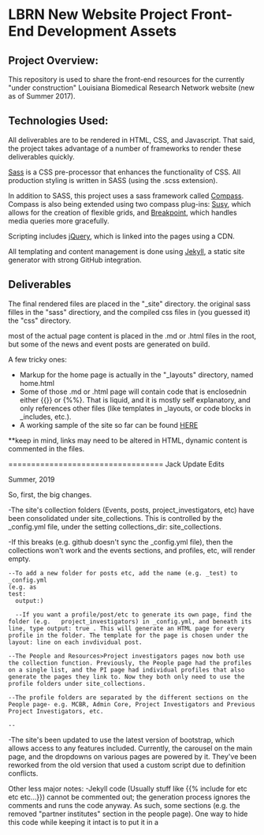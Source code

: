 <h1>LBRN New Website Project Front-End Development Assets</h1>
<h2>Project Overview:</h2>
<p>This repository is used to share the front-end resources for the currently "under construction" Louisiana Biomedical Research Network website (new as of Summer 2017).</p>

<h2>Technologies Used:</h2>
<p>All deliverables are to be rendered in HTML, CSS, and Javascript. That said, the project takes advantage of a number of frameworks to render these deliverables quickly.
</p><p>
<a href="http://sass-lang.com">Sass</a> is a CSS pre-processor that enhances the functionality of CSS. All production styling is written in SASS (using the .scss extension).
</p><p>
In addition to SASS, this project uses a sass framework called <a href="http://compass-style.org">Compass</a>. Compass is also being extended using two compass plug-ins: <a href="http://susy.oddbird.net">Susy</a>, which allows for the creation of flexible grids, and <a href="http://breakpoint-sass.com">Breakpoint</a>, which handles media queries more gracefully.
</p><p>
Scripting includes <a href="https://jquery.com">jQuery</a>, which is linked into the pages using a CDN.
</p>
<p>All templating and content management is done using <a href="https://jekyllrb.com">Jekyll</a>, a static site generator with strong GitHub integration.</p>
<h2>Deliverables</h2>
<p>The final rendered files are placed in the "_site" directory. the original sass filles in the "sass" directiory, and the compiled css files in (you guessed it) the "css" directory.</p>
<p>most of the actual page content is placed in the .md or .html files in the root, but some of the news and event posts are generated on build.</p>
<p>A few tricky ones:</p>
<ul>
  <li>Markup for the home page is actually in the "_layouts" directory, named home.html</li>
  <li>Some of those .md or .html page will contain code that is enclosednin either {{}} or {%%}. That is liquid, and it is mostly self explanatory, and only references other files (like templates in _layouts, or code blocks in _includes, etc.).</li>
  <li>A working sample of the site so far can be found <a href="https://mjtheriot4.github.io/new-jekyll-lbrn/">HERE</a></li>
  </ul>



**keep in mind, links may need to be altered in HTML, dynamic content is commented in the files.

==================================
Jack Update Edits

Summer, 2019

So, first, the big changes.

-The site's collection folders (Events, posts, project_investigators, etc) have been consolidated under site_collections. This is controlled by the _config.yml file, under the setting collections_dir: site_collections.

-If this breaks (e.g. github doesn't sync the _config.yml file), then the collections won't work and the events sections, and profiles, etc, will render empty.

    --To add a new folder for posts etc, add the name (e.g. _test) to _config.yml
    (e.g. as
    test:
      output:)

      --If you want a profile/post/etc to generate its own page, find the folder (e.g.   project_investigators) in _config.yml, and beneath its line, type output: true . This will generate an HTML page for every profile in the folder. The template for the page is chosen under the layout: line on each invdividual post.

    --The People and Resources>Project investigators pages now both use the collection function. Previously, the People page had the profiles on a single list, and the PI page had individual profiles that also generate the pages they link to. Now they both only need to use the profile folders under site_collections.

    --The profile folders are separated by the different sections on the People page- e.g. MCBR, Admin Core, Project Investigators and Previous Project Investigators, etc.

    --

-The site's been updated to use the latest version of bootstrap, which allows access to any features included. Currently, the carousel on the main page, and the dropdowns on various pages are powered by it. They've been reworked from the old version that used a custom script due to definition conflicts.

Other less major notes:
-Jekyll code (Usually stuff like {{% include for etc etc etc...}}) cannot be commented out; the generation process ignores the comments and runs the code anyway. As such, some sections (e.g. the removed "partner institutes" section in the people page). One way to hide this code while keeping it intact is to put it in a <div style="Display: none;"> to make it not render.

-The  dropdown menus for navigation at the top of each page are coded as a mobile version and a separate non-mobile version. The mobile version only renders at a small enough size, and vice-versa. This is controlled by the min-width section they're put in- the mobile version has a display:none attributefor resolutions past the intended size; while the none-mobile version has a display: none attribute below the intended size.

-A lot of the styles on the sites are controlled by inheriting them to minimize the amount of classes required. E.g., if a section's classed as "testsection", and the h1 content has unique styles, it's most likely under "testsection h1" in the css. Some pages have a tag that controls most of the styling on the page, but to over-ride that, you can either use more specific tags- such as adding a class for an individual post- or putting the class directly on the h1.

-For accessibility, some sections of the site- e.g. the jekyll-generated People page- triggers accessibility warnings if the template simply has the the same alt text for each one. The fix I found is making it more specific and including the title tag, e.g. "{{pi.author}}'s profile picture.". This is specific enough that it isn't redundant in regards to the name listed elsewhere, as well as not being identical for each profie photo.


-The sidebars on pages like the People page use modified versions of the same code- usually with a unique ID (#lbrnEventSidebar2 for example) with unique code based on what page they're used on.


Home Page:

-The twitter timeline on the main page is their embed code, and some of the features are documented here: https://developer.twitter.com/en/docs/twitter-for-websites/timelines/overview.html


People Page:

-For the People profile's pages, the html pages are generated and use the layout in the layout: category on the page.  There are two layouts used for these pages:
  --pipage , for profiles from the previous iteration of this site. They only have the title and abstract.
  --Pidatapage , for profiles with more extensive info. The older version of the site from the mid-2000s has a data file which contains info such as mentors, etc. In the future all profiles will use this.

  -News articles have categories to split them between News and featured. The PI page also includes a similar category:

  -Combined the current/previous PI folders into one folder; and all profiles have an active: true or false tag

-Note that current, the pidatapage uses data from data/pis.yml. It matches the name from the profile which is used to generate the page to the name on the data file.

-Updated Project investigator page with the same true/false code, set to True
The Current/previous PI sections all have a block of code now, which contains       {% if (variable).active == true %}  which controls which group it displays, followed by some nested loops that put every 2 profiles in a div for display purposes. Updating which section is shown should be as simple as changing true/false

-The titles on the people page that toggle section visibility are controlled via a combo of javascript and css. The javascript is partially old code adapted to the new site, including using bootstrap. Clicking on the title hides the section containing the profiles associated with it (identified by a class that's coded to respond when clicked, e.g. .piac), and adds the "on" class to the title. Adding the class to the title also triggers some css that flips the arrow/caret section (.on .caret{css here}).



-The dropdown menu on the mobile page- and the hamburger button associated with it0 are the first things to break if bootstrap isn't linked correctly. Some pages/layouts had a {{page.url}} section for some reason, which can sometimes be replaced with a /, and I've made sure to copy the syntax from elsewhere on the page to make sure it works.

Research, Resources, and Events

-Research and Resource pages are reliant on code for some three-collumn arrangements of articles. As such, be careful about modifying this code- some of the changes can roll over from one page to another if you aren't careful. So a lot of the changes are under the "research" or "resource" classes the pages are tagged with. This can carries over to some subpages and the events page.

-Events pages have seperate layouts for seminars and events. I'm not entirely sure what the difference is.
--Despite having their own sections in posts, the pages themselves are controlled/stored in the main directory (e.g. computational-biology-seminar-series.html)
